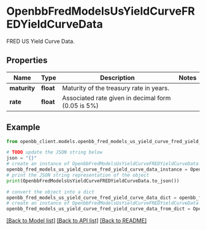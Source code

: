 # OpenbbFredModelsUsYieldCurveFREDYieldCurveData

FRED US Yield Curve Data.

## Properties

Name | Type | Description | Notes
------------ | ------------- | ------------- | -------------
**maturity** | **float** | Maturity of the treasury rate in years. | 
**rate** | **float** | Associated rate given in decimal form (0.05 is 5%) | 

## Example

```python
from openbb_client.models.openbb_fred_models_us_yield_curve_fred_yield_curve_data import OpenbbFredModelsUsYieldCurveFREDYieldCurveData

# TODO update the JSON string below
json = "{}"
# create an instance of OpenbbFredModelsUsYieldCurveFREDYieldCurveData from a JSON string
openbb_fred_models_us_yield_curve_fred_yield_curve_data_instance = OpenbbFredModelsUsYieldCurveFREDYieldCurveData.from_json(json)
# print the JSON string representation of the object
print(OpenbbFredModelsUsYieldCurveFREDYieldCurveData.to_json())

# convert the object into a dict
openbb_fred_models_us_yield_curve_fred_yield_curve_data_dict = openbb_fred_models_us_yield_curve_fred_yield_curve_data_instance.to_dict()
# create an instance of OpenbbFredModelsUsYieldCurveFREDYieldCurveData from a dict
openbb_fred_models_us_yield_curve_fred_yield_curve_data_from_dict = OpenbbFredModelsUsYieldCurveFREDYieldCurveData.from_dict(openbb_fred_models_us_yield_curve_fred_yield_curve_data_dict)
```
[[Back to Model list]](../README.md#documentation-for-models) [[Back to API list]](../README.md#documentation-for-api-endpoints) [[Back to README]](../README.md)


